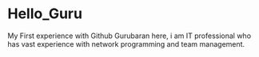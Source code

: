 # Hello_Guru
My First experience with Github
Gurubaran here, i am IT professional who has vast experience with network programming and team management.
